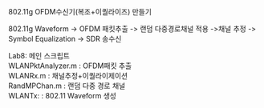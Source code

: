 802.11g OFDM수신기(복조+이퀄라이즈) 만들기 



802.11g Waveform -> OFDM 패킷추출 -> 랜덤 다중경로채널 적용 ->채널 추정 -> Symbol Equalization ->  SDR 송수신 


Lab8: 메인 스크립트 \
WLANPktAnalyzer.m    : OFDM패킷 추출 \
WLANRx.m            :  채널추정+이퀄라이제이션 \
RandMPChan.m        : 랜덤 다중 경로 채널 \
WLANTx:		:  802.11 Waveform 생성 
